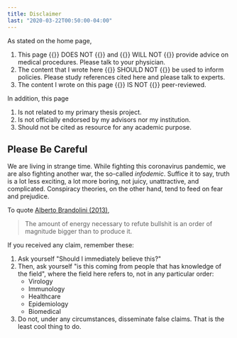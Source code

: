 ```yaml
---
title: Disclaimer
last: "2020-03-22T00:50:00-04:00"
---
```


As stated on the home page,

1. This page {{<disclaimer>}} DOES NOT {{</disclaimer>}} and {{<disclaimer>}} WILL NOT {{</disclaimer>}} provide advice on medical procedures. Please talk to your physician.
2. The content that I wrote here {{<disclaimer>}} SHOULD NOT {{</disclaimer>}} be used to inform policies. Please study references cited here and please talk to experts.
3. The content I wrote on this page {{<disclaimer>}} IS NOT {{</disclaimer>}} peer-reviewed.

In addition, this page

1. Is not related to my primary thesis project.
2. Is not officially endorsed by my advisors nor my institution.
3. Should not be cited as resource for any academic purpose.

## Please Be Careful

We are living in strange time. While fighting this coronavirus pandemic, we are also fighting another war, the so-called *infodemic*. Suffice it to say, truth is a lot less exciting, a lot more boring, not juicy, unattractive, and complicated. Conspiracy theories, on the other hand, tend to feed on fear and prejudice.

To quote [Alberto Brandolini (2013)](https://twitter.com/ziobrando/status/289635060758507521), 

> The amount of energy necessary to refute bullshit is an order of magnitude bigger than to produce it.

If you received any claim, remember these:

1. Ask yourself "Should I immediately believe this?"
2. Then, ask yourself "is this coming from people that has knowledge of the field", where the field here refers to, not in any particular order:
    * Virology
    * Immunology
    * Healthcare
    * Epidemiology
    * Biomedical
3. Do not, under any circumstances, disseminate false claims. That is the least cool thing to do.